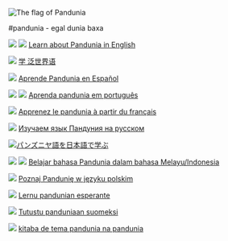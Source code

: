 
![](http://www.pandunia.info/bandera/bandera.png "The flag of Pandunia")

#pandunia - egal dunia baxa

![](http://pandunia.info/bandera/gb.png) ![](http://pandunia.info/bandera/us.png) [Learn about Pandunia in English](english/index.md)

![](http://pandunia.info/bandera/cn.png) [学 泛世界语](zhongwen/index.md)

![](http://pandunia.info/bandera/es.png) [Aprende Pandunia en Español](espanya/index.md)

![](http://pandunia.info/bandera/br.png) ![](http://pandunia.info/bandera/pt.png) [Aprenda pandunia em português](portugal/index.md)

![](http://pandunia.info/bandera/fr.png) [Apprenez le pandunia à partir du français](frans/index.md)

![](http://pandunia.info/bandera/ru.png) [Изучаем язык Пандуния на русском](russki/index.md)

![](http://pandunia.info/bandera/jp.png)[パンズニヤ語を日本語で学ぶ](nipon/index.md)

![](http://pandunia.info/bandera/id.png) ![](http://pandunia.info/bandera/my.png) [Belajar bahasa Pandunia dalam bahasa Melayu/Indonesia](malayu/index.md)

![](http://pandunia.info/bandera/pl.png) [Poznaj Pandunię w języku polskim](polski/index.md)

![](http://pandunia.info/bandera/eo.png) [Lernu pandunian esperante](esperanto/index.md)

![](http://pandunia.info/bandera/fi.png) [Tutustu panduniaan suomeksi](suomi/index.md)

![](http://pandunia.info/bandera/qpn.png) [kitaba de tema pandunia na pandunia](pandunia/index.md)

